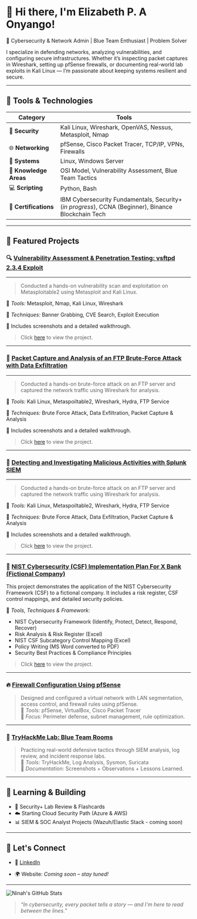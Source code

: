 # 👋 Hi there, I'm Elizabeth P. A Onyango!

🎯 Cybersecurity & Network Admin | Blue Team Enthusiast | Problem Solver


I specialize in defending networks, analyzing vulnerabilities, and configuring secure infrastructures. Whether it’s inspecting packet captures in Wireshark, setting up pfSense firewalls, or documenting real-world lab exploits in Kali Linux — I’m passionate about keeping systems resilient and secure.

---

## 🧰 Tools & Technologies

| Category | Tools |
|---------|-------|
| 🔐 **Security** | Kali Linux, Wireshark, OpenVAS, Nessus, Metasploit, Nmap |
| 🌐 **Networking** | pfSense, Cisco Packet Tracer, TCP/IP, VPNs, Firewalls |
| 🐧 **Systems** | Linux, Windows Server |
| 🧠 **Knowledge Areas** | OSI Model, Vulnerability Assessment, Blue Team Tactics |
| 💻 **Scripting** | Python, Bash |
| 📜 **Certifications** | IBM Cybersecurity Fundamentals, Security+ (*in progress*), CCNA (Beginner), Binance Blockchain Tech |

---

## 🧪 Featured Projects

### 🔍 [Vulnerability Assessment & Penetration Testing: vsftpd 2.3.4 Exploit](https://github.com/ninahonyango/VAPT)
---

> Conducted a hands-on vulnerability scan and exploitation on Metasploitable2 using Metasploit and Kali Linux.

🧰 *Tools:* Metasploit, Nmap, Kali Linux, Wireshark  

📸 *Techniques:* Banner Grabbing, CVE Search, Exploit Execution  

📎 Includes screenshots and a detailed walkthrough.

> Click [here](https://github.com/ninahonyango/VAPT) to view the project.

---

### 🔐 [Packet Capture and Analysis of an FTP Brute-Force Attack with Data Exfiltration](https://github.com/ninahonyango/Packet-Capture-Analysis)
---

> Conducted a hands-on brute-force attack on an FTP server and captured the network traffic using Wireshark for analysis.

🧰 *Tools:* Kali Linux, Metaspoiltable2, Wireshark, Hydra, FTP Service  

📸 *Techniques:* Brute Force Attack, Data Exfiltration, Packet Capture & Analysis

📎 Includes screenshots and a detailed walkthrough.

> Click [here](https://github.com/ninahonyango/Packet-Capture-Analysis) to view the project.

---
### 🔐 [Detecting and Investigating Malicious Activities with Splunk SIEM](https://github.com/ninahonyango/splunk-SIEM)
---

> Conducted a hands-on brute-force attack on an FTP server and captured the network traffic using Wireshark for analysis.

🧰 *Tools:* Kali Linux, Metaspoiltable2, Wireshark, Hydra, FTP Service  

📸 *Techniques:* Brute Force Attack, Data Exfiltration, Packet Capture & Analysis

📎 Includes screenshots and a detailed walkthrough.

> Click [here](https://github.com/ninahonyango/splunk-SIEM) to view the project.

---

### 📖 [NIST Cybersecurity (CSF) Implementation Plan For X Bank (Fictional Company)](https://github.com/ninahonyango/NIST)

This project demonstrates the application of the NIST Cybersecurity Framework (CSF) to a fictional company. It includes a risk register, CSF control mappings, and detailed security policies.

🧰 *Tools, Techniques & Framework:*

- NIST Cybersecurity Framework (Identify, Protect, Detect, Respond, Recover)
- Risk Analysis & Risk Register (Excel)
- NIST CSF Subcategory Control Mapping (Excel)
- Policy Writing (MS Word converted to PDF)
- Security Best Practices & Compliance Principles

> Click [here](https://github.com/ninahonyango/NIST-CSF) to view the project.

---
### 🔥 [Firewall Configuration Using pfSense](https://github.com/ninahonyango/pfsense-firewall)
> Designed and configured a virtual network with LAN segmentation, access control, and firewall rules using pfSense.  
🧰 *Tools:* pfSense, VirtualBox, Cisco Packet Tracer  
🔐 *Focus:* Perimeter defense, subnet management, rule optimization.

---

### 🧪 [TryHackMe Lab: Blue Team Rooms](https://github.com/ninahonyango/tryhackme-labs)
> Practicing real-world defensive tactics through SIEM analysis, log review, and incident response labs.  
🧰 *Tools:* TryHackMe, Log Analysis, Sysmon, Suricata  
📖 *Documentation:* Screenshots + Observations + Lessons Learned.

---

## 🚧 Learning & Building

- 🔄 Security+ Lab Review & Flashcards  
- ☁️ Starting Cloud Security Path (Azure & AWS)  
- 📊 SIEM & SOC Analyst Projects (Wazuh/Elastic Stack - coming soon)

---

## 💬 Let's Connect

- 🔗 [LinkedIn](https://www.linkedin.com/in/elizabeth-p-a-onyango)
  
- 🌍 Website: *Coming soon – stay tuned!*

---

![Ninah's GitHub Stats](https://github-readme-stats.vercel.app/api?username=ninahonyango&show_icons=true&theme=radical)

> *“In cybersecurity, every packet tells a story — and I'm here to read between the lines.”*

